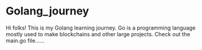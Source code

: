 # Golang_journey
Hi folks! This is my Golang learning journey. Go is a programming language mostly used to make blockchains and other large projects.
Check out the main.go file......
